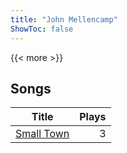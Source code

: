 ```yaml
---
title: "John Mellencamp"
ShowToc: false
---
```


{{< more >}}

## Songs
Title | Plays 
----- | -----: 
[Small Town](/songs/small-town) | 3

